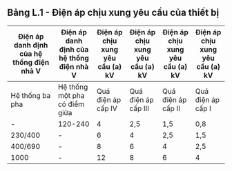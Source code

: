 ## Bảng L.1 - Điện áp chịu xung yêu cầu của thiết bị

| Điện áp danh định của hệ thống điện nhà V   | Điện áp danh định của hệ thống điện nhà V   | Điện áp chịu xung yêu cầu (a) kV   | Điện áp chịu xung yêu cầu (a) kV   | Điện áp chịu xung yêu cầu (a) kV   | Điện áp chịu xung yêu cầu (a) kV   |
|---------------------------------------------|---------------------------------------------|------------------------------------|------------------------------------|------------------------------------|------------------------------------|
| Hệ thống ba pha                             | Hệ thống một pha có điểm giữa               | Quá điện áp cấp IV                 | Quá điện áp cấp III                | Quá điện áp cấp II                 | Quá điện áp cấp I                  |
| -                                           | 120-240                                     | 4                                  | 2,5                                | 1,5                                | 0,8                                |
| 230/400                                     | -                                           | 6                                  | 4                                  | 2,5                                | 1,5                                |
| 400/690                                     | -                                           | 8                                  | 6                                  | 4                                  | 2,5                                |
| 1000                                        | -                                           | 12                                 | 8                                  | 6                                  | 4                                  |